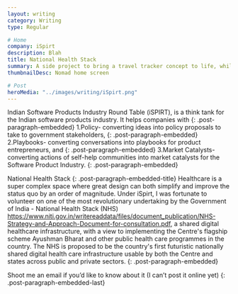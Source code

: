 ```yaml
---
layout: writing
category: Writing
type: Regular

# Home
company: iSpirt
description: Blah
title: National Health Stack
summary: A side project to bring a travel tracker concept to life, while learning Swift along the way.
thumbnailDesc: Nomad home screen

# Post
heroMedia: "../images/writing/iSpirt.png"
---
```


Indian Software Products Industry Round Table (iSPIRT), is a think tank for the Indian software products industry. It helps companies with
{: .post-paragraph-embedded}
1.Policy- converting ideas into policy proposals to take to government stakeholders,
{: .post-paragraph-embedded}
2.Playbooks- converting conversations into playbooks for product entrepreneurs, and
{: .post-paragraph-embedded}
3.Market Catalysts- converting actions of self-help communities into market catalysts for the Software Product Industry.
{: .post-paragraph-embedded}

National Health Stack
{: .post-paragraph-embedded-title}
Healthcare is a super complex space where great design can both simplify and improve the status quo by an order of magnitude. Under iSpirt, I was fortunate to volunteer on one of the most revolutionary undertaking by the Government of India - National Health Stack (NHS) <https://www.niti.gov.in/writereaddata/files/document_publication/NHS-Strategy-and-Approach-Document-for-consultation.pdf>, a shared digital healthcare infrastructure, with a view to implementing the Centre's flagship scheme Ayushman Bharat and other public health care programmes in the country. The NHS is proposed to be the country's first futuristic nationally shared digital health care infrastructure usable by both the Centre and states across public and private sectors.
{: .post-paragraph-embedded}

Shoot me an email if you’d like to know about it (I can’t post it online yet)
{: .post-paragraph-embedded-last}
